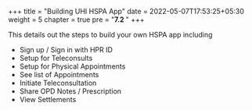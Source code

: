+++
title = "Building UHI HSPA App"
date = 2022-05-07T17:53:25+05:30
weight = 5
chapter = true
pre = "<b>7.2 </b>"
+++

This details out the steps to build your own HSPA app including

- Sign up / Sign in with HPR ID
- Setup for Teleconsults
- Setup for Physical Appointments
- See list of Appointments
- Initiate Teleconsultation
- Share OPD Notes / Prescription
- View Settlements



